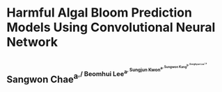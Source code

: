 # Harmful Algal Bloom Prediction Models Using Convolutional Neural Network
## Sangwon Chae<sup>a<sup>,/ Beomhui Lee<sup>a<sup>, Sungjun Kwon<sup>a<sup>, Sungwon Kang<sup>b<sup>, Donghyun Lee<sup>*,a<sup>
  
